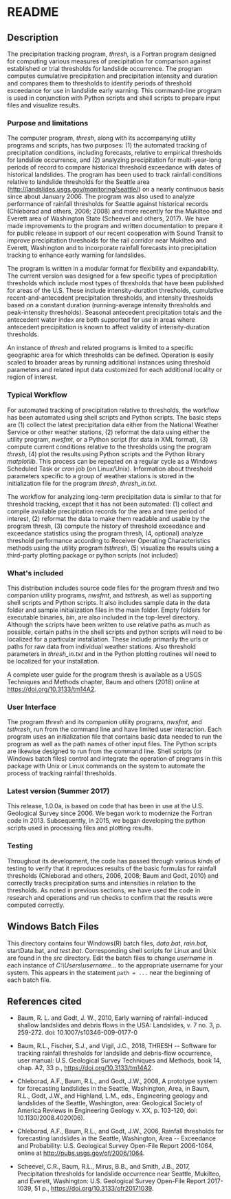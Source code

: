 README
======

Description
-----------

The precipitation tracking program, *thresh*, is a Fortran program designed for computing various measures of precipitation for comparison against established or trial thresholds for landslide occurrence. The program computes cumulative precipitation and precipitation intensity and duration and compares them to thresholds to identify periods of threshold exceedance for use in landslide early warning.  This command-line program is used in conjunction with Python scripts and shell scripts to prepare input files and visualize results.

### Purpose and limitations ###

The computer program, *thresh*, along with its accompanying utility programs and scripts, has two purposes:  (1) the automated tracking of precipitation conditions, including forecasts, relative to empirical thresholds for landslide occurrence, and (2) analyzing precipitation for multi-year-long periods of record to compare historical threshold exceedance with dates of historical landslides.  The program has been used to track rainfall conditions relative to landslide thresholds for the Seattle area (http://landslides.usgs.gov/monitoring/seattle/) on a nearly continuous basis since about January 2006.  The program was also used to analyze performance of rainfall thresholds for Seattle against historical records (Chleborad and others, 2006; 2008) and more recently for the Mukilteo and Everett area of Washington State (Scheevel and others, 2017).  We have made improvements to the program and written documentation to prepare it for public release in support of our recent cooperation with Sound Transit to improve precipitation thresholds for the rail corridor near Mukilteo and Everett, Washington and to incorporate rainfall forecasts into precipitation tracking to enhance early warning for landslides.

The program is written in a modular format for flexibility and expandability. The current version was designed for a few specific types of precipitation thresholds which include most types of thresholds that have been published for areas of the U.S.  These include intensity-duration thresholds, cumulative recent-and-antecedent precipitation thresholds, and intensity thresholds based on a constant duration (running-average intensity thresholds and peak-intensity thresholds).  Seasonal antecedent precipitation totals and the antecedent water index are both supported for use in areas where antecedent precipitation is known to affect validity of intensity-duration thresholds. 

An instance of *thresh* and related programs is limited to a specific geographic area for which thresholds can be defined.  Operation is easily scaled to broader areas by running additional instances using threshold parameters and related input data customized  for each additional locality or region of interest.

### Typical Workflow ###

For automated tracking of precipitation relative to thresholds, the workflow has been automated using shell scripts and Python scripts.  The basic steps are (1) collect the latest precipitation data either from the National Weather Service or other weather stations, (2) reformat the data using either the utility program, *nwsfmt*, or a Python script (for data in XML format), (3) compute current conditions relative to the thresholds using the program *thresh*, (4) plot the results using Python scripts and  the Python library *matplotlib*.  This process can be repeated on a regular cycle as a Windows Scheduled Task or *cron* job (on Linux/Unix).  Information about threshold parameters specific to a group of weather stations is stored in the initialization file for the program *thresh*, *thresh_in.txt*.

The workflow for analyzing long-term precipitation data is similar to that for threshold tracking, except that it has not been automated: (1) collect and compile available precipitation records for the area and time period of interest, (2) reformat the data to make them readable and usable by the program thresh, (3) compute the history of threshold exceedance and exceedance statistics using the program thresh, (4, optional) analyze threshold performance according to Receiver Operating Characteristics methods using the utility program *tsthresh*, (5) visualize the results using a third-party plotting package or python scripts (not included)

### What's included ###

This distribution includes source code files for the program *thresh* and two companion utility programs, *nwsfmt*, and *tsthresh*, as well as supporting shell scripts and Python scripts.  It also includes sample data in the data folder and sample initialization files in the main folder.  Empty folders for executable binaries, *bin*, are also included in the top-level directory.  Although the scripts have been written to use relative paths as much as possible, certain paths in the shell scripts and python scripts will need to be localized for a particular installation.  These include primarily the urls or paths for raw data from individual weather stations.  Also threshold parameters in *thresh_in.txt* and in the Python plotting routines will need to be localized for your installation.

A complete user guide for the program thresh is available as a USGS Techniques and Methods chapter, Baum and others (2018) online at https://doi.org/10.3133/tm14A2.

### User Interface ###

The program *thresh* and its companion utility programs, *nwsfmt*, and *tsthresh*, run from the command line and have limited user interaction.  Each program uses an initialization file that contains basic data needed to run the program as well as the path names of other input files.  The Python scripts are likewise designed to run from the command line.  Shell scripts (or Windows batch files) control and integrate the operation of programs in this package with Unix or Linux commands on the system to automate the process of tracking rainfall thresholds.  

### Latest version (Summer 2017) ###

This release, 1.0.0a, is based on code that has been in use at the U.S. Geological Survey since 2006.  We began work to modernize the Fortran code in 2013.  Subsequently, in 2015, we began developing the python scripts used in processing files and plotting results.  

### Testing ###

Throughout its development, the code has passed through various kinds of testing to verify that it reproduces results of the basic formulas for rainfall thresholds (Chleborad and others, 2006, 2008; Baum and Godt, 2010) and correctly tracks precipitation sums and intensities in relation to the thresholds.  As noted in previous sections, we have used the code in research and operations and run checks to confirm that the results were computed correctly.  

Windows Batch Files
-------------------

This directory contains four Windows(R) batch files, *data.bat*, *rain.bat*, startData.bat, and *test.bat*.  Corresponding shell scripts for Linux and Unix are found in the *src* directory.  Edit the batch files to change *username* in each instance of  *C:\Users\username\...* to the appropriate username for your system.  This appears in the statement `path = ...` near the beginning of each batch file.

References cited
----------------

*   Baum, R. L. and Godt, J. W., 2010, Early warning of rainfall-induced shallow landslides and debris flows in the USA: Landslides, v. 7 no. 3, p. 259-272. doi: 10.1007/s10346-009-0177-0

*   Baum, R.L., Fischer, S.J., and Vigil, J.C., 2018, THRESH -- Software for tracking rainfall thresholds for landslide and debris-flow occurrence, user manual: U.S. Geological Survey Techniques and Methods, book 14, chap. A2, 33 p., https://doi.org/10.3133/tm14A2.

*   Chleborad, A.F., Baum, R.L., and Godt, J.W., 2008, A prototype system for forecasting landslides in the Seattle, Washington, Area, in Baum, R.L., Godt, J.W., and Highland, L.M., eds., Engineering geology and landslides of the Seattle, Washington, area: Geological Society of America Reviews in Engineering Geology v. XX, p. 103-120, doi: 10.1130/2008.4020(06).

*   Chleborad, A.F., Baum, R.L., and Godt, J.W., 2006, Rainfall thresholds for forecasting landslides in the Seattle, Washington, Area -- Exceedance and Probability: U.S. Geological Survey Open-File Report 2006-1064, online at http://pubs.usgs.gov/of/2006/1064.

*   Scheevel, C.R., Baum, R.L., Mirus, B.B., and Smith, J.B., 2017, Precipitation thresholds for landslide occurrence near Seattle, Mukilteo, and Everett, Washington: U.S. Geological Survey Open-File Report 2017-1039, 51 p., https://doi.org/10.3133/ofr20171039.
